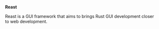 **Reast**

Reast is a GUI framework that aims to brings Rust GUI development closer to web development.